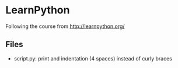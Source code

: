 # LearnPython
Following the course from http://learnpython.org/
## Files
* script.py: print and indentation (4 spaces) instead of curly braces
